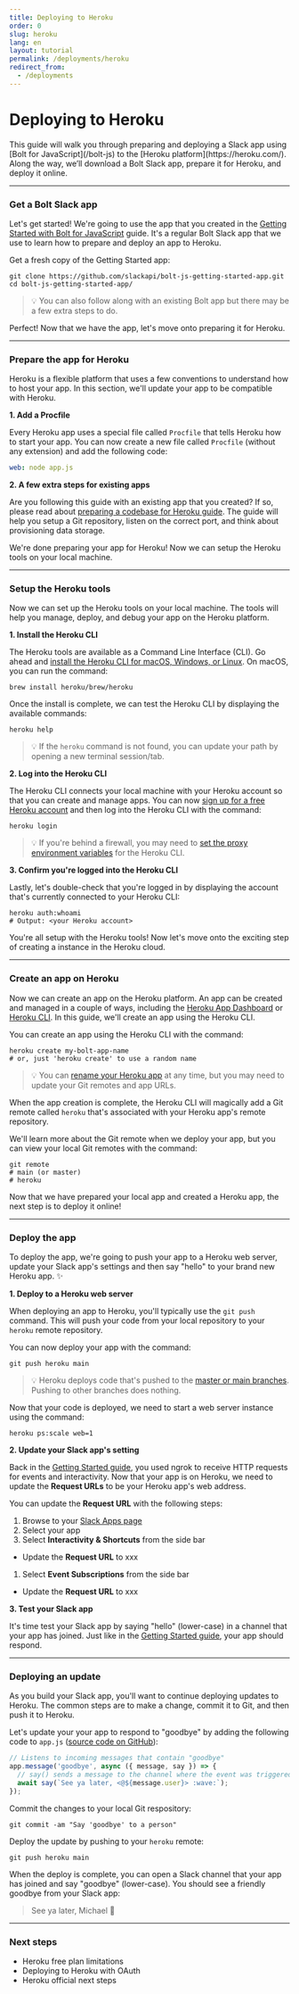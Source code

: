 ```yaml
---
title: Deploying to Heroku
order: 0
slug: heroku
lang: en
layout: tutorial
permalink: /deployments/heroku
redirect_from:
  - /deployments
---
```

# Deploying to Heroku

<div class="section-content">
This guide will walk you through preparing and deploying a Slack app using [Bolt for JavaScript](/bolt-js) to the [Heroku platform](https://heroku.com/). Along the way, we’ll download a Bolt Slack app, prepare it for Heroku, and deploy it online.
</div>

---

### Get a Bolt Slack app

Let's get started! We're going to use the app that you created in the [Getting Started with Bolt for JavaScript](/bolt-js/tutorials/getting_started) guide. It's a regular Bolt Slack app that we use to learn how to prepare and deploy an app to Heroku.

Get a fresh copy of the Getting Started app:

```shell
git clone https://github.com/slackapi/bolt-js-getting-started-app.git
cd bolt-js-getting-started-app/
```

> 💡 You can also follow along with an existing Bolt app but there may be a few extra steps to do.

Perfect! Now that we have the app, let's move onto preparing it for Heroku.

---

### Prepare the app for Heroku

Heroku is a flexible platform that uses a few conventions to understand how to host your app. In this section, we'll update your app to be compatible with Heroku.

**1. Add a Procfile**

Every Heroku app uses a special file called `Procfile` that tells Heroku how to start your app. You can now create a new file called `Procfile` (without any extension) and add the following code:

```yaml
web: node app.js
```

<!-- Add Git init instructions -->

**2. A few extra steps for existing apps**

Are you following this guide with an existing app that you created? If so, please read about [preparing a codebase for Heroku guide](https://devcenter.heroku.com/articles/preparing-a-codebase-for-heroku-deployment#4-listen-on-the-correct-port). The guide will help you setup a Git repository, listen on the correct port, and think about provisioning data storage.

We're done preparing your app for Heroku! Now we can setup the Heroku tools on your local machine.

---

### Setup the Heroku tools

Now we can set up the Heroku tools on your local machine. The tools will help you manage, deploy, and debug your app on the Heroku platform.

**1. Install the Heroku CLI**

The Heroku tools are available as a Command Line Interface (CLI). Go ahead and [install the Heroku CLI for macOS, Windows, or Linux](https://devcenter.heroku.com/articles/getting-started-with-nodejs#set-up). On macOS, you can run the command:

```shell
brew install heroku/brew/heroku
```

Once the install is complete, we can test the Heroku CLI by displaying the available commands:

```shell
heroku help
```

> 💡 If the `heroku` command is not found, you can update your path by opening a new terminal session/tab.

**2. Log into the Heroku CLI**

The Heroku CLI connects your local machine with your Heroku account so that you can create and manage apps. You can now [sign up for a free Heroku account](https://heroku.com) and then log into the Heroku CLI with the command:

```shell
heroku login
```
> 💡 If you're behind a firewall, you may need to [set the proxy environment variables](https://devcenter.heroku.com/articles/using-the-cli#using-an-http-proxy) for the Heroku CLI.

**3. Confirm you're logged into the Heroku CLI**

Lastly, let's double-check that you're logged in by displaying the account that's currently connected to your Heroku CLI:

```shell
heroku auth:whoami
# Output: <your Heroku account>
```

You're all setup with the Heroku tools! Now let's move onto the exciting step of creating a instance in the Heroku cloud.

---

### Create an app on Heroku

Now we can create an app on the Heroku platform. An app can be created and managed in a couple of ways, including the [Heroku App Dashboard](https://dashboard.heroku.com/) or [Heroku CLI](https://devcenter.heroku.com/articles/creating-apps). In this guide, we'll create an app using the Heroku CLI.

You can create an app using the Heroku CLI with the command:

```shell
heroku create my-bolt-app-name
# or, just 'heroku create' to use a random name
```

> 💡 You can [rename your Heroku app](https://devcenter.heroku.com/articles/renaming-apps) at any time, but you may need to update your Git remotes and app URLs.

When the app creation is complete, the Heroku CLI will magically add a Git remote called `heroku` that's associated with your Heroku app's remote repository.

We'll learn more about the Git remote when we deploy your app, but you can view your local Git remotes with the command:

```shell
git remote
# main (or master)
# heroku
```

Now that we have prepared your local app and created a Heroku app, the next step is to deploy it online!

---

### Deploy the app

To deploy the app, we're going to push your app to a Heroku web server, update your Slack app's settings and then say "hello" to your brand new Heroku app. ✨

**1. Deploy to a Heroku web server**

When deploying an app to Heroku, you'll typically use the `git push` command. This will push your code from your local repository to your `heroku` remote repository.

You can now deploy your app with the command:

```shell
git push heroku main
```

> 💡 Heroku deploys code that's pushed to the [master or main branches](https://devcenter.heroku.com/articles/git-branches). Pushing to other branches does nothing.

Now that your code is deployed, we need to start a web server instance using the command:

```shell
heroku ps:scale web=1
```

**2. Update your Slack app's setting**

Back in the [Getting Started guide][getting-started-guide], you used ngrok to receive HTTP requests for events and interactivity. Now that your app is on Heroku, we need to update the **Request URLs** to be your Heroku app's web address.

You can update the **Request URL** with the following steps:

1. Browse to your [Slack Apps page](https://api.slack.com/apps)
1. Select your app
1. Select **Interactivity & Shortcuts** from the side bar
  - Update the **Request URL** to xxx
1. Select **Event Subscriptions** from the side bar
  - Update the **Request URL** to xxx

**3. Test your Slack app**

It's time test your Slack app by saying "hello" (lower-case) in a channel that your app has joined. Just like in the [Getting Started guide](https://slack.dev/bolt-js/tutorial/getting-started#sending-and-responding-to-actions), your app should respond.

---

### Deploying an update

As you build your Slack app, you'll want to continue deploying updates to Heroku. The common steps are to make a change, commit it to Git, and then push it to Heroku.

Let's update your your app to respond to "goodbye" by adding the following code to `app.js` ([source code on GitHub](https://github.com)):

```javascript
// Listens to incoming messages that contain "goodbye"
app.message('goodbye', async ({ message, say }) => {
  // say() sends a message to the channel where the event was triggered
  await say(`See ya later, <@${message.user}> :wave:`);
});
```

Commit the changes to your local Git respository:

```shell
git commit -am "Say 'goodbye' to a person"
```

Deploy the update by pushing to your `heroku` remote:

```shell
git push heroku main
```

When the deploy is complete, you can open a Slack channel that your app has joined and say "goodbye" (lower-case). You should see a friendly goodbye from your Slack app:

> See ya later, Michael 👋

---

### Next steps

- Heroku free plan limitations
- Deploying to Heroku with OAuth
- Heroku official next steps
<!-- Gotchas -->
<!-- Deploying Heroku with OAuth -->

[getting-started-guide]: https://slack.dev/bolt-js/tutorial/getting-started